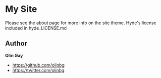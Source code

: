 # My Site

Please see the about page for more info on the site theme.  Hyde's license included in hyde_LICENSE.md

## Author

**Olin Gay**
- <https://github.com/olinbg>
- <https://twitter.com/olinbg>
